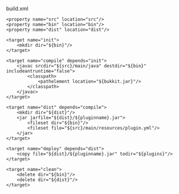 build.xml

<project name="BukkitSamplePlugin" default="dist" basedir=".">
	<property name="pluginname" value="BukkitSamplePlugin"/>
	<property name="bukkit.jar" location="../Bukkit/dist/Bukkit.jar"/>
	<property name="plugins" location="../../plugins/"/>

	<property name="src" location="src"/>
	<property name="bin" location="bin"/>
	<property name="dist" location="dist"/>

	<target name="init">
		<mkdir dir="${bin}"/>
	</target>

	<target name="compile" depends="init">
		<javac srcdir="${src}/main/java" destdir="${bin}" includeantruntime="false">
			<classpath>
				<pathelement location="${bukkit.jar}"/>
			</classpath>
		</javac>
	</target>

	<target name="dist" depends="compile">
		<mkdir dir="${dist}"/>
		<jar jarfile="${dist}/${pluginname}.jar">
			<fileset dir="${bin}"/>
			<fileset file="${src}/main/resources/plugin.yml"/>
		</jar>
	</target>

	<target name="deploy" depends="dist">
		<copy file="${dist}/${pluginname}.jar" todir="${plugins}"/>
	</target>

	<target name="clean">
		<delete dir="${bin}"/>
		<delete dir="${dist}"/>
	</target>
</project>
